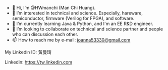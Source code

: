 - 👋 Hi, I’m @HWmanchi (Man Chi Huang).
- 👀 I’m interested in technical and science. Especially, hareware, semiconductor, firmware (Verilog for FPGA), and software.
- 🌱 I’m currently learning Java & Python, and I'm an EE R&D engineer.
- 💞️ I’m looking to collaborate on technical and science partner and people who can discussion each other.
- 📫 How to reach me by e-mail: joanna53330@gmail.com

<!---
HWmanchi/HWmanchi is a ✨ special ✨ repository because its `README.md` (this file) appears on your GitHub profile.
You can click the Preview link to take a look at your changes.
--->My Linkedin ID: 黃曼琦
Linkedin: https://tw.linkedin.com


